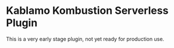 # Kablamo Kombustion Serverless Plugin

This is a very early stage plugin, not yet ready for production use.
